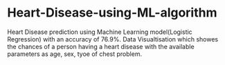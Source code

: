 # Heart-Disease-using-ML-algorithm
Heart Disease prediction using Machine Learning model(Logistic Regression) with an accuracy of 76.9%.
Data Visualtisation which showes the chances of a person having a heart disease with the available parameters as age, sex, tyoe of chest problem.
